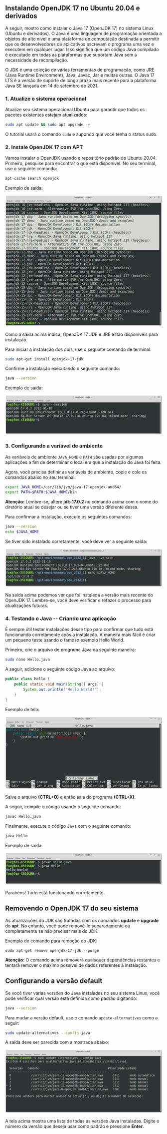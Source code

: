 ## Instalando OpenJDK 17 no Ubuntu 20.04 e derivados

A seguir, mostro como instalar o Java 17 (OpenJDK 17) no sistema Linux (Ubuntu e derivados). O Java é uma linguagem de programação orientada a objetos de alto nível e uma plataforma de computação destinada a permitir que os desenvolvedores de aplicativos escrevam o programa uma vez e executem em qualquer lugar. Isso significa que um código Java compilado é executado em todas as plataformas que suportam Java sem a necessidade de recompilação. 

O JDK é uma coleção de várias ferramentas de programação, como JRE (Java Runtime Environment), Java, Javac, Jar e muitas outras. O Java 17 LTS é a versão de suporte de longo prazo mais recente para a plataforma Java SE lançada em 14 de setembro de 2021.

### 1. Atualize o sistema operacional

Atualize seu sistema operacional Ubuntu para garantir que todos os pacotes existentes estejam atualizados:

```bash
sudo apt update && sudo apt upgrade -y
```

O tutorial usará o comando `sudo` e supondo que você tenha o status sudo.

### 2. Instale OpenJDK 17 com APT


Vamos instalar o OpenJDK usando o repositório padrão do Ubuntu 20.04. Primeiro, pesquise para encontrar o que está disponível. No seu terminal, use o seguinte comando:

```bash
apt-cache search openjdk
```

Exemplo de saída:

![](fig01.png)


Como a saída acima indica, OpenJDK 17 JDE e JRE estão disponíveis para instalação.

Para iniciar a instalação dos dois, use o seguinte comando de terminal.

```bash
sudo apt-get install openjdk-17-jdk
```

Confirme a instalação executando o seguinte comando:

```bash
java --version
```

Exemplo de saída:

![](fig02.png)

### 3. Configurando a variável de ambiente

As variáveis de ambiente `JAVA_HOME` e `PATH` são usadas por algumas aplicações a fim de determinar o local em que a instalação do Java foi feita.

Agora, você precisa definir as variáveis ​​de ambiente, copie e cole os comandos abaixo no seu terminal.

```bash
export JAVA_HOME=/usr/lib/jvm/java-17-openjdk-amd64/
export PATH=$PATH:$JAVA_HOME/bin
```

**Atenção:** Lembre-se, altere **jdk-17.0.2** no comando acima com o nome do diretório atual se desejar ou se tiver uma versão diferente dessa.

Para confirmar a instalação, execute os seguintes comandos:

```bash
java --version
echo $JAVA_HOME
```

Se tiver sido instalado corretamente, você deve ver a seguinte saída:

![](fig03.png)

Na saída acima podemos ver que foi instalada a versão mais recente do OpenJDK 17. Lembre-se, você deve verificar e refazer o processo para atualizações futuras.


### 4. Testando o Java -- Criando uma aplicação

É sempre útil testar instalações desse tipo para confirmar que tudo está funcionando corretamente após a instalação. A maneira mais fácil é criar um pequeno teste usando o famoso exemplo Hello World.

Primeiro, crie o arquivo de programa Java da seguinte maneira:

```bash
sudo nano Hello.java
```

A seguir, adicione o seguinte código Java ao arquivo:

<!--FILTER Solver.java java-->
```java
public class Hello {
    public static void main(String[] args) {
        System.out.println("Hello World!");
    }
}
```
<!--FILTER_END-->

Exemplo de tela:

![](fig05.png)


Salve o arquivo **(CTRL+O)** e então saia do programa **(CTRL+X)**.

A seguir, compile o código usando o seguinte comando:

```bash
javac Hello.java
```

Finalmente, execute o código Java com o seguinte comando:

```bash
java Hello
```

Exemplo de saída:

![](fig04.png)

Parabéns! Tudo está funcionando corretamente.



## Removendo o OpenJDK 17 do seu sistema

As atualizações do JDK são tratadas com os comandos **update** e **upgrade** do **apt**. No entanto, você pode removê-lo separadamente ou completamente se não precisar mais do JDK.

Exemplo de comando para remoção do JDK: 

```
sudo apt-get remove openjdk-17-jdk --purge
```

**Atenção:** O comando acima removerá quaisquer dependências restantes e tentará remover o máximo possível de dados referentes à instalação.



## Configurando a versão default

Se você tiver várias versões do Java instaladas no seu sistema Linux, você pode verificar qual versão está definida como padrão digitando:

```bash
java --version
```

Para mudar a versão default, use o comando `update-alternatives` como a seguir:

```bash
sudo update-alternatives --config java
```

A saída deve ser parecida com a mostrada abaixo:

![](fig06.png)

A tela acima mostra uma lista de todas as versões Java instaladas. Digite o número da versão que deseja usar como padrão e pressione **Enter**.